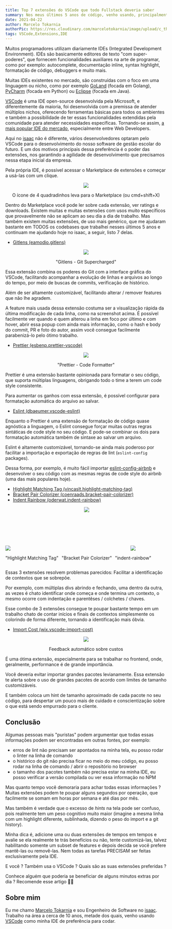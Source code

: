 ```yaml
---
title: Top 7 extensões do VSCode que todo Fullstack deveria saber
summary: Nos meus últimos 5 anos de código, venho usando, principalmente o VSCode como IDE. E para turbiná-la ainda mais, uso alguns esteróides, digo, extensões que eu gostaria de compartilhar.
date: 2021-04-22
author: Marcelo Tokarnia
authorPic: https://res.cloudinary.com/marcelotokarnia/image/upload/c_thumb,g_face:center,r_max,h_150,w_150,f_auto,q_auto/v1590609457/profile/A54I1782_qa84qz.jpg
tags: VSCode,Extensions,IDE
---
```


Muitos programadores utilizam diariamente IDEs (Integrated Development Environment). IDEs são basicamente editores de texto "com super-poderes", que fornecem funcionalidades auxiliares na arte de programar, como por exemplo: autocomplete, documentação inline, syntax highlight, formatação de código, debuggers e muito mais.

Muitas IDEs existentes no mercado, são construídas com o foco em uma linguagem ou nicho, como por exemplo [GoLand][:goland] (focada em Golang), [PyCharm][:pycharm] (focada em Python) ou [Eclipse][:eclipse] (focada em Java). 

[VSCode][:vscode] é uma IDE open-source desenvolvida pela Microsoft, e diferentemente da maioria, foi desenvolvida com a premissa de atender múltiplos nichos, oferecendo ferramentas básicas para todos os ambientes e também a possibilidade de ter essas funcionalidades extendidas pela comunidade para atender necessidades específicas. Tornando-se assim, [a mais popular IDE do mercado][:stack-overflow-annual-survey], especialmente entre Web Developers.

Aqui no [isaac][:linkedin-isaac] não é diferente, vários desenvolvedores optaram pelo VSCode para o desenvolvimento do nosso software de gestão escolar do futuro. E um dos motivos principais dessa preferência é o poder das extensões, nos garantindo a agilidade de desenvolvimento que precisamos nessa etapa inicial da empresa. 

Pela própria IDE, é possível acessar o Marketplace de extensões e começar a usá-las com um clique.

<div style="text-align: center">
  <img src="https://res.cloudinary.com/marcelotokarnia/image/upload/c_scale,w_600/v1619105623/blog/vscodeextensions_qzsdg2.png" />
  <p>O ícone de 4 quadradinhos leva para o Marketplace (ou cmd+shift+X)</p>
</div>

Dentro do Marketplace você pode ler sobre cada extensão, ver ratings e downloads. Existem muitas e muitas extensões com usos muito específicos que provavelmente não se aplicam ao seu dia a dia de trabalho. Mas também existem muitas extensões, de uso mais genérico, que me ajudaram bastante em TODOS os codebases que trabalhei nesses últimos 5 anos e continuam me ajudando hoje no isaac, a seguir, listo 7 delas.

- [Gitlens (eamodio.gitlens)][:gitlens]
  
<div style="text-align: center">
  <img src="https://res.cloudinary.com/marcelotokarnia/image/upload/c_scale,w_600/v1619106788/blog/gitlens_v5chsp.png" />
  <p>"Gitlens - Git Supercharged"</p>
</div>

Essa extensão combina os poderes do Git com a interface gráfica do VSCode, facilitando acompanhar a evolução de linhas e arquivos ao longo do tempo, por meio de buscas de commits, verificação de histórico. 

Além de ser altamente customizável, facilitando alterar / remover features que não lhe agradem.

A feature mais usada dessa extensão costuma ser a visualização rápida da última modificação de cada linha, como na screenshot acima. É possível facilmente ver quando e quem alterou a linha em foco por último e com hover, abrir essa popup com ainda mais informação, como o hash e body do commit, PR e foto do autor, assim você consegue facilmente parabenizá-lo pelo ótimo trabalho.

- [Prettier (esbenp.prettier-vscode)][:prettier]

<div style="text-align: center">
  <img src="https://res.cloudinary.com/marcelotokarnia/image/upload/v1619107537/blog/prettier_qi0zu4.gif" />
  <p>"Prettier - Code Formatter"</p>
</div>

Prettier é uma extensão bastante opinionada para formatar o seu código, que suporta múltiplas linguagens, obrigando todo o time a terem um code style consistente.

Para aumentar os ganhos com essa extensão, é possível configurar para formatação automática do arquivo ao salvar.

- [Eslint (dbaeumer.vscode-eslint)][:eslint]

Enquanto o Prettier é uma extensão de formatação de código quase agnóstica a linguagem, o Eslint consegue forçar muitas outras regras sintáticas de code style no seu código. E pode-se combinar os dois para formatação automática também de sintaxe ao salvar um arquivo.

Eslint é altamente customizável, tornando-se ainda mais poderoso por facilitar a importação e exportação de regras de lint (`eslint-config` packages). 

Dessa forma, por exemplo, é muito fácil importar [eslint-config-airbnb][:eslint-config-airbnb] e desenvolver o seu código com as mesmas regras de code style do airbnb (uma das mais populares hoje).

- [Highlight Matching Tag (vincaslt.highlight-matching-tag)][:highlight-tag]
- [Bracket Pair Colorizer (coenraads.bracket-pair-colorizer)][:bracket-pair]
- [Indent Rainbow (oderwat.indent-rainbow)][:indent-rainbow]
<div style="display:flex; gap: 10px; align-items: flex-end">
  <div style="text-align: center; display:flex; flex-direction: column; ">
    <img src="https://res.cloudinary.com/marcelotokarnia/image/upload/v1619108661/blog/highlight-tag_gfqlqk.gif" />
    <p>"Highlight Matching Tag"</p>
  </div>
  <div style="text-align: center; ">
    <img src="https://res.cloudinary.com/marcelotokarnia/image/upload/v1619108835/blog/bracket-pair_m7if9e.png" style="margin-bottom: 120px" />
    <p style="">"Bracket Pair Colorizer"</p>
  </div>
  <div style="text-align: center; ">
    <img src="https://res.cloudinary.com/marcelotokarnia/image/upload/v1619108837/blog/indent-rainbow_ocw3u7.png" />
    <p>"indent-rainbow"</p>
  </div>
</div>

Essas 3 extensões resolvem problemas parecidos: Facilitar a identificação de contextos que se sobrepõe. 

Por exemplo, com múltiplas divs abrindo e fechando, uma dentro da outra, as vezes é chato identificar onde começa e onde termina um contexto, o mesmo ocorre com indentação e parentêses / colchetes / chaves. 

Esse combo de 3 extensões consegue te poupar bastante tempo em um trabalho chato de contar inícios e finais de contextos simplesmente os colorindo de forma diferente, tornando a identificação mais óbvia.

- [Import Cost (wix.vscode-import-cost)][:import-cost]

<div style="text-align: center">
  <img src="https://res.cloudinary.com/marcelotokarnia/image/upload/v1619109263/blog/import-cost_gfdzwu.gif" />
  <p>Feedback automático sobre custos</p>
</div>

É uma ótima extensão, especialmente para se trabalhar no frontend, onde, geralmente, performance é de grande importância. 

Você deveria evitar importar grandes pacotes levianamente. Essa extensão te alerta sobre o uso de grandes pacotes de acordo com limites de tamanho customizáveis.

E também coloca um hint de tamanho aproximado de cada pacote no seu código, para despertar um pouco mais de cuidado e conscientização sobre o que está sendo empurrado para o cliente.

## Conclusão

Algumas pessoas mais "puristas" podem argumentar que todas essas informações podem ser encontradas em outras fontes, por exemplo: 
  - erros de lint não precisam ser apontados na minha tela, eu posso rodar o linter na linha de comando
  - o histórico do git não precisa ficar no meio do meu código, eu posso rodar na linha de comando / abrir o repositório no browser
  - o tamanho dos pacotes também não precisa estar na minha IDE, eu posso verificar a versão compilada ou ver essa informação no NPM

Mas quanto tempo você demoraria para achar todas essas informações ? Muitas extensões podem te poupar alguns segundos por operação, que facilmente se somam em horas por semana e até dias por mês.

Mas também é verdade que o excesso de _hints_ na tela pode ser confuso, pois realmente tem um peso cognitivo muito maior (imagine a mesma linha com um highlight diferente, sublinhada, dizendo o peso do import e a git history).

Minha dica é, adicione uma ou duas extensões de tempos em tempos e avalie se ela realmente te trás benefícios ou não, tente customizá-las, talvez habilitando somente um subset de features e depois decida se você prefere mantê-las ou removê-las. Nem todas as tarefas PRECISAM ser feitas exclusivamente pela IDE. 

E você ? Também usa o VSCode ? Quais são as suas extensões preferidas ? 

Conhece alguém que poderia se beneficiar de alguns minutos extras por dia ? Recomende esse artigo 👍🏻

## Sobre mim 

Eu me chamo [Marcelo Tokarnia][:linkedin-marcelo] e sou Engenheiro de Software no [isaac][:linkedin-isaac]. Trabalho na área a cerca de 10 anos, metade dos quais, venho usando [VSCode][:vscode] como minha IDE de preferência para codar.

<!-- REFERENCES -->
[:linkedin-marcelo]: https://www.linkedin.com/in/marcelo-tokarnia-5a1ab2128/
[:linkedin-isaac]: https://www.linkedin.com/company/olaisaac/
<!-- IDEs -->
[:stack-overflow-annual-survey]: https://insights.stackoverflow.com/survey/2019#development-environments-and-tools
[:vscode]: https://code.visualstudio.com/
[:goland]: https://www.jetbrains.com/go/
[:pycharm]: https://www.jetbrains.com/pycharm/
[:eclipse]: https://www.eclipse.org/eclipseide/
<!-- Extensions -->
[:gitlens]: https://marketplace.visualstudio.com/items?itemName=eamodio.gitlens
[:eslint]: https://marketplace.visualstudio.com/items?itemName=dbaeumer.vscode-eslint
[:eslint-config-airbnb]: https://www.npmjs.com/package/eslint-config-airbnb
[:prettier]: https://marketplace.visualstudio.com/items?itemName=esbenp.prettier-vscode
[:highlight-tag]: https://marketplace.visualstudio.com/items?itemName=vincaslt.highlight-matching-tag
[:bracket-pair]: https://marketplace.visualstudio.com/items?itemName=coenraads.bracket-pair-colorizer
[:indent-rainbow]: https://marketplace.visualstudio.com/items?itemName=oderwat.indent-rainbow
[:import-cost]: https://marketplace.visualstudio.com/items?itemName=wix.vscode-import-cost